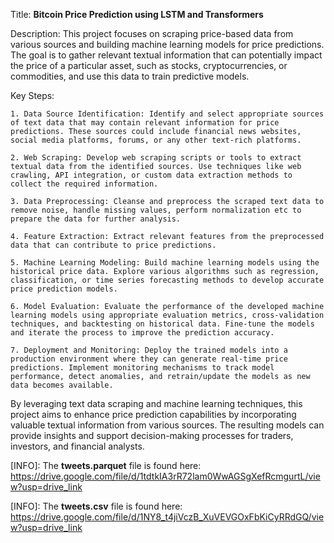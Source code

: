 
Title: **Bitcoin Price Prediction using LSTM and Transformers**

Description:
This project focuses on scraping price-based data from various sources and building machine learning models for price predictions. The goal is to gather relevant textual information that can potentially impact the price of a particular asset, such as stocks, cryptocurrencies, or commodities, and use this data to train predictive models.

Key Steps:

	1. Data Source Identification: Identify and select appropriate sources of text data that may contain relevant information for price predictions. These sources could include financial news websites, social media platforms, forums, or any other text-rich platforms.

	2. Web Scraping: Develop web scraping scripts or tools to extract textual data from the identified sources. Use techniques like web crawling, API integration, or custom data extraction methods to collect the required information.

	3. Data Preprocessing: Cleanse and preprocess the scraped text data to remove noise, handle missing values, perform normalization etc to prepare the data for further analysis.

	4. Feature Extraction: Extract relevant features from the preprocessed data that can contribute to price predictions.

	5. Machine Learning Modeling: Build machine learning models using the historical price data. Explore various algorithms such as regression, classification, or time series forecasting methods to develop accurate price prediction models.

	6. Model Evaluation: Evaluate the performance of the developed machine learning models using appropriate evaluation metrics, cross-validation techniques, and backtesting on historical data. Fine-tune the models and iterate the process to improve the prediction accuracy.

	7. Deployment and Monitoring: Deploy the trained models into a production environment where they can generate real-time price predictions. Implement monitoring mechanisms to track model performance, detect anomalies, and retrain/update the models as new data becomes available.

By leveraging text data scraping and machine learning techniques, this project aims to enhance price prediction capabilities by incorporating valuable textual information from various sources. The resulting models can provide insights and support decision-making processes for traders, investors, and financial analysts.


[INFO]: The **tweets.parquet** file is found here: https://drive.google.com/file/d/1tdtkIA3rR72lam0WwAGSgXefRcmgurtL/view?usp=drive_link

[INFO]: The **tweets.csv** file is found here: https://drive.google.com/file/d/1NY8_t4jiVczB_XuVEVGOxFbKiCyRRdGQ/view?usp=drive_link
